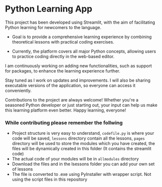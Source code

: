 
# Python Learning App

This project has been developed using Streamlit, with the aim of facilitating Python learning for newcomers to the language. 

  - Goal is to provide a comprehensive learning experience by combining theoretical lessons with practical coding exercises.

- Currently, the platform covers all major Python concepts, allowing users to practice coding directly in the web-based editor.

I am continuously working on adding new functionalities, such as support for packages, to enhance the learning experience further.

Stay tuned as I work on updates and improvements. I will also be sharing executable versions of the application, so everyone can access it conveniently.

Contributions to the project are always welcome! Whether you're a seasoned Python developer or just starting out, your input can help us make this learning platform even better. Happy learning, everyone!

### While contributing please remember the follwing
- Project structure is very easy to understand, `codefile.py` is where your code will be saved, `lessons` directory contain all the lessons, `pages` directory will be used to store the modules which you have created, the files will be dynamically created in this folder (It contains the streamlit code)
- The actual code of your modules will be in `allmodules` directory 
- Download the files and in the lsessons folder you can add your own set of lessons
- The file is converted to .exe using PyInstaller with wrapper script. Not using the script files in this repository



